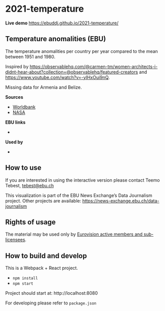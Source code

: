 # 2021-temperature

**Live demo** https://ebuddj.github.io/2021-temperature/

## Temperature anomalities (EBU)

The temperature anomalities per country per year compared to the mean between 1951 and 1980.

Inspired by https://observablehq.com/@carmen-tm/women-architects-i-didnt-hear-about?collection=@observablehq/featured-creators and https://www.youtube.com/watch?v=-yIHxOui9nQ.

Missing data for Armenia and Belize.

**Sources**
* [Worldbank](https://climateknowledgeportal.worldbank.org/download-data)
* [NASA](https://data.giss.nasa.gov/gistemp/)

**EBU links**
* []()

**Used by**
* []()

## How to use

If you are interested in using the interactive version please contact Teemo Tebest, tebest@ebu.ch

This visualization is part of the EBU News Exchange’s Data Journalism project. Other projects are available: https://news-exchange.ebu.ch/data-journalism

## Rights of usage

The material may be used only by [Eurovision active members and sub-licensees](https://www.ebu.ch/eurovision-news/members-and-sublicensees).

## How to build and develop

This is a Webpack + React project.

* `npm install`
* `npm start`

Project should start at: http://localhost:8080

For developing please refer to `package.json`